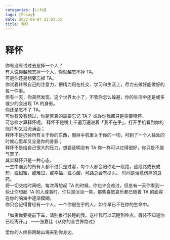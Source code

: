 ```yaml
---
categories: [Life]
tags: [Essay]
date: 2022-08-07 21:03:35
title: 释怀
---
```


# 释怀

你有没有试过去忘掉一个人？   
有人说你越想忘掉一个人，你就越忘不掉 TA。   
可是你还是想要忘掉 TA。   
你试着转移自己的注意力，把精力用在社交、学习和生活上，尽力去做好能做好的每一件事。   
但有一天，你突然发现，这个世界太小了，不管你怎么躲避，你的生活中还是或多或少的会出现 TA 的身影。   
你还是忘不了 TA。   
可你有没有想过，你是否真的需要忘记 TA？
或许你我都只是需要释怀。   
可怎样才算释怀呢。
释怀不是嘴上千遍万遍说着「我不在乎」，打开手机看到你的照片却又泪流满面；   
释怀不是扔掉所有关于你的东西，删掉手机里关于你的一切，可到了一个人独处的时候心里却又全是你的身影；   
释怀不是给自己很大的压力，想要证明没有 TA 你一样可以过得很好，你只是不服气罢了。   
其实释怀只是一种心态。   
一生中遇到的所有人都不过只是过客，每个人都会陪你走一段路，这段路或长或短，或甜蜜，或难过，或幸福，或心酸，可路总会有尽头。
时间是治愈伤痛的良药。   
将一切交给时间吧，每次再想起 TA 的时候，你也许会难过，但总有一天你看到一些让你想起 TA 的人或事时，你只是淡淡一笑，那些喜怒哀乐都已随着 TA 的面容在你的脑海中逐渐模糊。   
你只会记得曾经有一个人，一个你很在乎的人，如今早已不在你的生命中。   

「如果你要提前下车，请别推行装睡的我。这样我可以沉睡到终点，假装不知道你已经离开。」  ——张嘉佳《从你的全世界路过》   

爱你的人终将跨越山海来到你身边。
